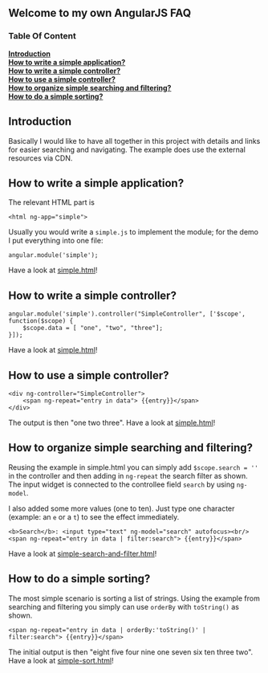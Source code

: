 ## Welcome to my own AngularJS FAQ

### Table Of Content
[**Introduction**](#introduction)  
[**How to write a simple application?**](#how-to-write-a-simple-application)  
[**How to write a simple controller?**](#how-to-write-a-simple-controller)  
[**How to use a simple controller?**](#how-to-use-a-simple-controller)  
[**How to organize simple searching and filtering?**](#how-to-organize-simple-searching-and-filtering)  
[**How to do a simple sorting?**](#how-to-do-a-simple-sorting)  

## Introduction

Basically I would like to have all together in this project
with details and links for easier searching and navigating.
The example does use the external resources via CDN.

## How to write a simple application?

The relevant HTML part is
```
<html ng-app="simple">
```

Usually you would write a `simple.js` to implement the module;
for the demo I put everything into one file:

```
angular.module('simple');
```

Have a look at [simple.html](examples/simple.html)!

## How to write a simple controller?

```
angular.module('simple').controller("SimpleController", ['$scope', function($scope) {
    $scope.data = [ "one", "two", "three"];
}]);
```

Have a look at [simple.html](examples/simple.html)!

## How to use a simple controller?

```
<div ng-controller="SimpleController">
    <span ng-repeat="entry in data"> {{entry}}</span>
</div>
```

The output is then "one two three".
Have a look at [simple.html](examples/simple.html)!

## How to organize simple searching and filtering?

Reusing the example in simple.html you can simply add `$scope.search = ''` in the
controller and then adding in `ng-repeat` the search filter as shown. The input
widget is connected to the controllee field `search` by using `ng-model`.

I also added some more values (one to ten). Just type one character
(example: an `e` or a `t`) to see the effect immediately.

```
<b>Search</b>: <input type="text" ng-model="search" autofocus><br/>
<span ng-repeat="entry in data | filter:search"> {{entry}}</span>
```

Have a look at [simple-search-and-filter.html](examples/simple-search-and-filter.html)!

## How to do a simple sorting?

The most simple scenario is sorting a list of strings.
Using the example from searching and filtering you simply can
use `orderBy` with `toString()` as shown.

```
<span ng-repeat="entry in data | orderBy:'toString()' | filter:search"> {{entry}}</span>
```

The initial output is then "eight five four nine one seven six ten three two".
Have a look at [simple-sort.html](examples/simple-sort.html)!
